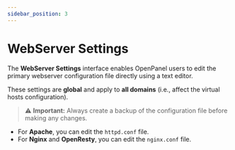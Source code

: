 ```yaml
---
sidebar_position: 3
---
```


# WebServer Settings

The **WebServer Settings** interface enables OpenPanel users to edit the primary webserver configuration file directly using a text editor.

These settings are **global** and apply to **all domains** (i.e., affect the virtual hosts configuration).

> ⚠️ **Important:** Always create a backup of the configuration file before making any changes.

- For **Apache**, you can edit the `httpd.conf` file.  
- For **Nginx** and **OpenResty**, you can edit the `nginx.conf` file.
